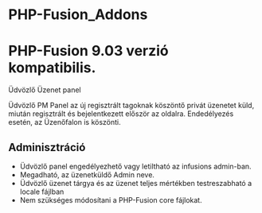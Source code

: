 # PHP-Fusion_Addons
<h1>PHP-Fusion 9.03 verzió kompatibilis.</h1>
<p>Üdvözlő Üzenet panel</p>

Üdvözlő PM Panel az új regisztrált tagoknak köszöntő privát üzenetet küld,
miután regisztrált és bejelentkezett először az oldalra.
Endedélyezés esetén, az Üzenőfalon is köszönti.

Adminisztráció
---
  - Üdvözlő panel engedélyezhető vagy letiltható az infusions admin-ban.
  - Megadható, az üzenetküldő Admin neve.
  - Üdvözlő üzenet tárgya és az üzenet teljes mértékben testreszabható a locale fájlban
  - Nem szükséges módosítani a PHP-Fusion core fájlokat.
